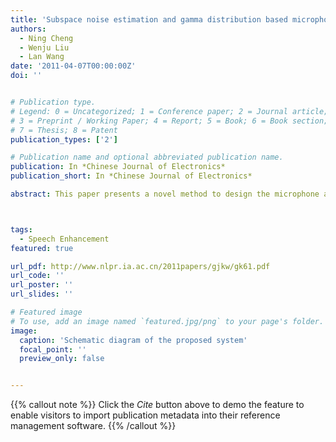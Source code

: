 ```yaml
---
title: 'Subspace noise estimation and gamma distribution based microphone array post-filter design'
authors:
  - Ning Cheng
  - Wenju Liu
  - Lan Wang
date: '2011-04-07T00:00:00Z'
doi: ''


# Publication type.
# Legend: 0 = Uncategorized; 1 = Conference paper; 2 = Journal article;
# 3 = Preprint / Working Paper; 4 = Report; 5 = Book; 6 = Book section;
# 7 = Thesis; 8 = Patent
publication_types: ['2']

# Publication name and optional abbreviated publication name.
publication: In *Chinese Journal of Electronics*
publication_short: In *Chinese Journal of Electronics*

abstract: This paper presents a novel method to design the microphone array post-filter. The key issue of post-filter is to accurately estimate the noise power spectrum, thus a subspace based noise estimation method is proposed. Furthermore, the Gamma probability density function is used to describe the signal power spectrum distribution and the signal-plus-noise subspace dimension is determined by maximizing the probability density signal to noise ratio. The noise power spectrum can be computed either with the speech or without the speech, using the eigenvalues corresponding to the noise subspace. With the same Gamma distribution assumption, a post-filter estimation method is proposed. Experiments show that the proposed noise estimation performs better than the conventional VAD based method. The post-filter can obtain a significant gain over the comparing methods in terms of quality measures of the enhanced speech.



tags:
  - Speech Enhancement
featured: true

url_pdf: http://www.nlpr.ia.ac.cn/2011papers/gjkw/gk61.pdf
url_code: ''
url_poster: ''
url_slides: ''

# Featured image
# To use, add an image named `featured.jpg/png` to your page's folder.
image:
  caption: 'Schematic diagram of the proposed system'
  focal_point: ''
  preview_only: false


---
```


{{% callout note %}}
Click the _Cite_ button above to demo the feature to enable visitors to import publication metadata into their reference management software.
{{% /callout %}}

